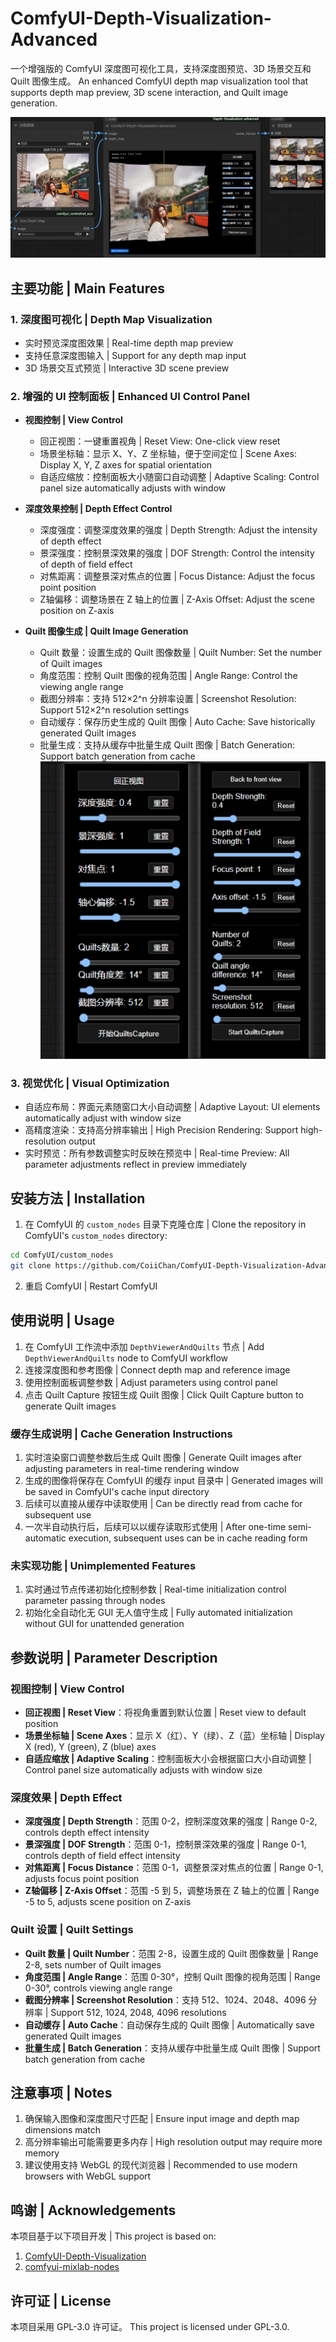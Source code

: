 # ComfyUI-Depth-Visualization-Advanced

一个增强版的 ComfyUI 深度图可视化工具，支持深度图预览、3D 场景交互和 Quilt 图像生成。
An enhanced ComfyUI depth map visualization tool that supports depth map preview, 3D scene interaction, and Quilt image generation.

![Preview](https://github.com/CoiiChan/ComfyUI-Depth-Visualization-Advanced/blob/main/example/RGBD2QuiltsExample.png)

## 主要功能 | Main Features

### 1. 深度图可视化 | Depth Map Visualization
- 实时预览深度图效果 | Real-time depth map preview
- 支持任意深度图输入 | Support for any depth map input
- 3D 场景交互式预览 | Interactive 3D scene preview

### 2. 增强的 UI 控制面板 | Enhanced UI Control Panel
- **视图控制 | View Control**
  - 回正视图：一键重置视角 | Reset View: One-click view reset
  - 场景坐标轴：显示 X、Y、Z 坐标轴，便于空间定位 | Scene Axes: Display X, Y, Z axes for spatial orientation
  - 自适应缩放：控制面板大小随窗口自动调整 | Adaptive Scaling: Control panel size automatically adjusts with window

- **深度效果控制 | Depth Effect Control**
  - 深度强度：调整深度效果的强度 | Depth Strength: Adjust the intensity of depth effect
  - 景深强度：控制景深效果的强度 | DOF Strength: Control the intensity of depth of field effect
  - 对焦距离：调整景深对焦点的位置 | Focus Distance: Adjust the focus point position
  - Z轴偏移：调整场景在 Z 轴上的位置 | Z-Axis Offset: Adjust the scene position on Z-axis

- **Quilt 图像生成 | Quilt Image Generation**
  - Quilt 数量：设置生成的 Quilt 图像数量 | Quilt Number: Set the number of Quilt images
  - 角度范围：控制 Quilt 图像的视角范围 | Angle Range: Control the viewing angle range
  - 截图分辨率：支持 512×2^n 分辨率设置 | Screenshot Resolution: Support 512×2^n resolution settings
  - 自动缓存：保存历史生成的 Quilt 图像 | Auto Cache: Save historically generated Quilt images
  - 批量生成：支持从缓存中批量生成 Quilt 图像 | Batch Generation: Support batch generation from cache
![UI](https://github.com/CoiiChan/ComfyUI-Depth-Visualization-Advanced/blob/main/example/UI.png)

### 3. 视觉优化 | Visual Optimization
- 自适应布局：界面元素随窗口大小自动调整 | Adaptive Layout: UI elements automatically adjust with window size
- 高精度渲染：支持高分辨率输出 | High Precision Rendering: Support high-resolution output
- 实时预览：所有参数调整实时反映在预览中 | Real-time Preview: All parameter adjustments reflect in preview immediately

## 安装方法 | Installation

1. 在 ComfyUI 的 `custom_nodes` 目录下克隆仓库 | Clone the repository in ComfyUI's `custom_nodes` directory:
```bash
cd ComfyUI/custom_nodes
git clone https://github.com/CoiiChan/ComfyUI-Depth-Visualization-Advanced.git
```

2. 重启 ComfyUI | Restart ComfyUI

## 使用说明 | Usage

1. 在 ComfyUI 工作流中添加 `DepthViewerAndQuilts` 节点 | Add `DepthViewerAndQuilts` node to ComfyUI workflow
2. 连接深度图和参考图像 | Connect depth map and reference image
3. 使用控制面板调整参数 | Adjust parameters using control panel
4. 点击 Quilt Capture 按钮生成 Quilt 图像 | Click Quilt Capture button to generate Quilt images

### 缓存生成说明 | Cache Generation Instructions

1. 实时渲染窗口调整参数后生成 Quilt 图像 | Generate Quilt images after adjusting parameters in real-time rendering window
2. 生成的图像将保存在 ComfyUI 的缓存 input 目录中 | Generated images will be saved in ComfyUI's cache input directory
3. 后续可以直接从缓存中读取使用 | Can be directly read from cache for subsequent use
4. 一次半自动执行后，后续可以以缓存读取形式使用 | After one-time semi-automatic execution, subsequent uses can be in cache reading form

### 未实现功能 | Unimplemented Features

1. 实时通过节点传递初始化控制参数 | Real-time initialization control parameter passing through nodes
2. 初始化全自动化无 GUI 无人值守生成 | Fully automated initialization without GUI for unattended generation

## 参数说明 | Parameter Description

### 视图控制 | View Control
- **回正视图 | Reset View**：将视角重置到默认位置 | Reset view to default position
- **场景坐标轴 | Scene Axes**：显示 X（红）、Y（绿）、Z（蓝）坐标轴 | Display X (red), Y (green), Z (blue) axes
- **自适应缩放 | Adaptive Scaling**：控制面板大小会根据窗口大小自动调整 | Control panel size automatically adjusts with window size

### 深度效果 | Depth Effect
- **深度强度 | Depth Strength**：范围 0-2，控制深度效果的强度 | Range 0-2, controls depth effect intensity
- **景深强度 | DOF Strength**：范围 0-1，控制景深效果的强度 | Range 0-1, controls depth of field effect intensity
- **对焦距离 | Focus Distance**：范围 0-1，调整景深对焦点的位置 | Range 0-1, adjusts focus point position
- **Z轴偏移 | Z-Axis Offset**：范围 -5 到 5，调整场景在 Z 轴上的位置 | Range -5 to 5, adjusts scene position on Z-axis

### Quilt 设置 | Quilt Settings
- **Quilt 数量 | Quilt Number**：范围 2-8，设置生成的 Quilt 图像数量 | Range 2-8, sets number of Quilt images
- **角度范围 | Angle Range**：范围 0-30°，控制 Quilt 图像的视角范围 | Range 0-30°, controls viewing angle range
- **截图分辨率 | Screenshot Resolution**：支持 512、1024、2048、4096 分辨率 | Support 512, 1024, 2048, 4096 resolutions
- **自动缓存 | Auto Cache**：自动保存生成的 Quilt 图像 | Automatically save generated Quilt images
- **批量生成 | Batch Generation**：支持从缓存中批量生成 Quilt 图像 | Support batch generation from cache

## 注意事项 | Notes

1. 确保输入图像和深度图尺寸匹配 | Ensure input image and depth map dimensions match
2. 高分辨率输出可能需要更多内存 | High resolution output may require more memory
3. 建议使用支持 WebGL 的现代浏览器 | Recommended to use modern browsers with WebGL support

## 鸣谢 | Acknowledgements

本项目基于以下项目开发 | This project is based on:

1. [ComfyUI-Depth-Visualization](https://github.com/gokayfem/ComfyUI-Depth-Visualization)
2. [comfyui-mixlab-nodes](https://github.com/MixLabPro/comfyui-mixlab-nodes)

## 许可证 | License

本项目采用 GPL-3.0 许可证。
This project is licensed under GPL-3.0. 
